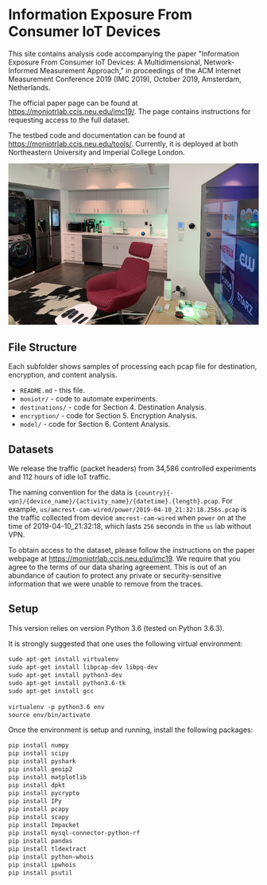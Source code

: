 # Information Exposure From Consumer IoT Devices

This site contains analysis code accompanying the paper "Information Exposure From Consumer IoT Devices: A Multidimensional, Network-Informed Measurement Approach," in proceedings of the ACM Internet Measurement Conference 2019 (IMC 2019), October 2019, Amsterdam, Netherlands. 

The official paper page can be found at https://moniotrlab.ccis.neu.edu/imc19/. The page contains instructions for requesting access to the full dataset.

The testbed code and documentation can be found at https://moniotrlab.ccis.neu.edu/tools/. Currently, it is deployed at both Northeastern University and Imperial College London. 

![GitHub Logo](lab.png)

## File Structure 
Each subfolder shows samples of processing each pcap file for destination, encryption, and content analysis.

- `README.md` - this file.
- `moniotr/` - code to automate experiments.
- `destinations/` - code for Section 4. Destination Analysis.
- `encryption/` - code for Section 5. Encryption Analysis.
- `model/` - code for Section 6. Content Analysis.

## Datasets
We release the traffic (packet headers) from 34,586 controlled experiments and 112 hours of idle IoT traffic.

The naming convention for the data is `{country}{-vpn}/{device_name}/{activity_name}/{datetime}.{length}.pcap`. For example, `us/amcrest-cam-wired/power/2019-04-10_21:32:18.256s.pcap` is the traffic collected from device `amcrest-cam-wired` when `power` on at the time of 2019-04-10_21:32:18, which lasts `256` seconds in the `us` lab without VPN.

To obtain access to the dataset, please follow the instructions on the paper webpage at https://moniotrlab.ccis.neu.edu/imc19. We require that you agree to the terms of our data sharing agreement. 
This is out of an abundance of caution to protect any private or security-sensitive information that we were unable to remove from the traces.

## Setup
This version relies on version Python 3.6 (tested on Python 3.6.3).

It is strongly suggested that one uses the following virtual environment:
```
sudo apt-get install virtualenv
sudo apt-get install libpcap-dev libpq-dev
sudo apt-get install python3-dev
sudo apt-get install python3.6-tk
sudo apt-get install gcc

virtualenv -p python3.6 env
source env/bin/activate
```

Once the environment is setup and running, install the following packages:
````
pip install numpy
pip install scipy
pip install pyshark
pip install geoip2
pip install matplotlib
pip install dpkt
pip install pycrypto
pip install IPy
pip install pcapy
pip install scapy
pip install Impacket
pip install mysql-connector-python-rf
pip install pandas
pip install tldextract
pip install python-whois
pip install ipwhois
pip install psutil
````

